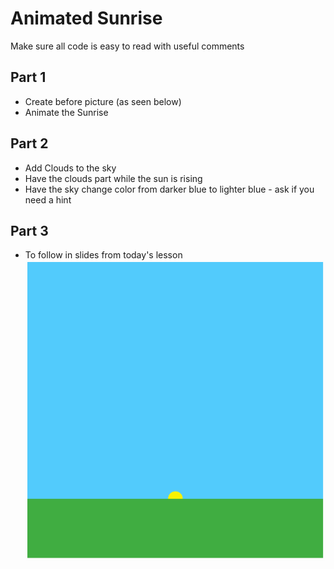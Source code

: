 # Animated Sunrise
Make sure all code is easy to read with useful comments
## Part 1
- Create before picture (as seen below)
- Animate the Sunrise
## Part 2
- Add Clouds to the sky 
- Have the clouds part while the sun is rising
- Have the sky change color from darker blue to lighter blue - ask if you need a hint
## Part 3
- To follow in slides from today's lesson
![sunrise starter green rectangle on bottom with sky blue background and yellow circle sun halfway showing](assets/sunrise.PNG)
  